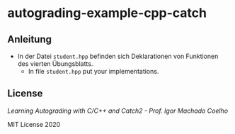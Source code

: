 # autograding-example-cpp-catch

## Anleitung

- In der Datei `student.hpp` befinden sich Deklarationen von Funktionen des vierten Übungsblatts.
   * In file `student.hpp` put your implementations.


## License
*Learning Autograding with C/C++ and Catch2 - Prof. Igor Machado Coelho*

MIT License 2020
